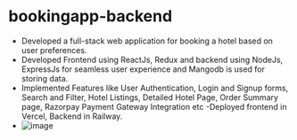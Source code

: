 ﻿# bookingapp-backend
- Developed a full-stack web application for booking a hotel based on user preferences.  
- Developed Frontend using ReactJs, Redux and backend using NodeJs, ExpressJs for seamless user experience
and Mangodb is used for storing data. 
- Implemented Features like User Authentication, Login and Signup forms, Search and Filter, Hotel
Listings, Detailed Hotel Page, Order Summary page, Razorpay Payment Gateway Integration etc
-Deployed frontend in Vercel, Backend in Railway.
- ![image](https://github.com/manasakarisiddappa/bookingapp/assets/48428277/3e978f3c-f0d1-4060-bdf0-b855e00bae38)
